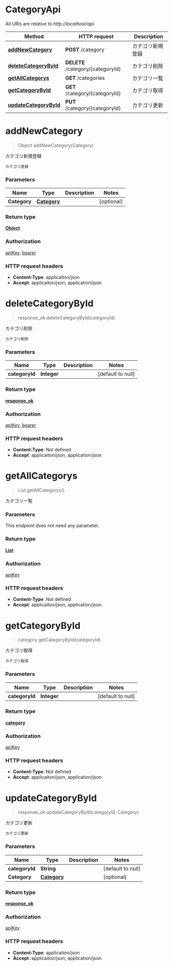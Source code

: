 # CategoryApi

All URIs are relative to *http://localhost/api*

Method | HTTP request | Description
------------- | ------------- | -------------
[**addNewCategory**](CategoryApi.md#addNewCategory) | **POST** /category | カテゴリ新規登録
[**deleteCategoryById**](CategoryApi.md#deleteCategoryById) | **DELETE** /category/{categoryId} | カテゴリ削除
[**getAllCategorys**](CategoryApi.md#getAllCategorys) | **GET** /categories | カテゴリ一覧
[**getCategoryById**](CategoryApi.md#getCategoryById) | **GET** /category/{categoryId} | カテゴリ取得
[**updateCategoryById**](CategoryApi.md#updateCategoryById) | **PUT** /category/{categoryId} | カテゴリ更新


<a name="addNewCategory"></a>
# **addNewCategory**
> Object addNewCategory(Category)

カテゴリ新規登録

    カテゴリ登録 

### Parameters

Name | Type | Description  | Notes
------------- | ------------- | ------------- | -------------
 **Category** | [**Category**](../Models/Category.md)|  | [optional]

### Return type

[**Object**](../Models/object.md)

### Authorization

[apiKey](../README.md#apiKey), [bearer](../README.md#bearer)

### HTTP request headers

- **Content-Type**: applicaiton/json
- **Accept**: applicaiton/json, application/json

<a name="deleteCategoryById"></a>
# **deleteCategoryById**
> response_ok deleteCategoryById(categoryId)

カテゴリ削除

    カテゴリ削除 

### Parameters

Name | Type | Description  | Notes
------------- | ------------- | ------------- | -------------
 **categoryId** | **Integer**|  | [default to null]

### Return type

[**response_ok**](../Models/response_ok.md)

### Authorization

[apiKey](../README.md#apiKey), [bearer](../README.md#bearer)

### HTTP request headers

- **Content-Type**: Not defined
- **Accept**: applicaiton/json, application/json

<a name="getAllCategorys"></a>
# **getAllCategorys**
> List getAllCategorys()

カテゴリ一覧

### Parameters
This endpoint does not need any parameter.

### Return type

[**List**](../Models/category.md)

### Authorization

[apiKey](../README.md#apiKey)

### HTTP request headers

- **Content-Type**: Not defined
- **Accept**: applicaiton/json, application/json

<a name="getCategoryById"></a>
# **getCategoryById**
> category getCategoryById(categoryId)

カテゴリ取得

    カテゴリ取得 

### Parameters

Name | Type | Description  | Notes
------------- | ------------- | ------------- | -------------
 **categoryId** | **Integer**|  | [default to null]

### Return type

[**category**](../Models/category.md)

### Authorization

[apiKey](../README.md#apiKey)

### HTTP request headers

- **Content-Type**: Not defined
- **Accept**: applicaiton/json, application/json

<a name="updateCategoryById"></a>
# **updateCategoryById**
> response_ok updateCategoryById(categoryId, Category)

カテゴリ更新

    カテゴリ更新 

### Parameters

Name | Type | Description  | Notes
------------- | ------------- | ------------- | -------------
 **categoryId** | **String**|  | [default to null]
 **Category** | [**Category**](../Models/Category.md)|  | [optional]

### Return type

[**response_ok**](../Models/response_ok.md)

### Authorization

[apiKey](../README.md#apiKey)

### HTTP request headers

- **Content-Type**: applicaiton/json
- **Accept**: applicaiton/json, application/json

